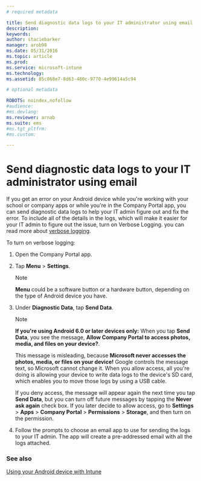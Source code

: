 ```yaml
---
# required metadata

title: Send diagnostic data logs to your IT administrator using email | Microsoft Intune
description:
keywords:
author: staciebarker
manager: arob98
ms.date: 05/31/2016
ms.topic: article
ms.prod:
ms.service: microsoft-intune
ms.technology:
ms.assetid: 85c868e7-8d63-480c-9770-4e99614a5c94

# optional metadata

ROBOTS: noindex,nofollow
#audience:
#ms.devlang:
ms.reviewer: arnab
ms.suite: ems
#ms.tgt_pltfrm:
#ms.custom:

---
```



# Send diagnostic data logs to your IT administrator using email

If you get an error on your Android device while you're working with your school or company apps or while you're in the Company Portal app, you can send diagnostic data logs  to help your IT admin figure out and fix the error. To include all of the details in the logs, which will make it easier for your IT admin to figure out the issue, turn on Verbose Logging. you can read more about [verbose logging](use-verbose-logging-to-help-your-it-administrator-fix-device-issues-android.md).

To turn on verbose logging:

1.  Open the Company Portal app.

2.  Tap **Menu** &gt;  **Settings**.

	> [!NOTE] 
	> **Menu** could be a software button or a hardware button, depending on the type of Android device you have.

3.  Under **Diagnostic Data**, tap **Send Data**.

	> [!NOTE]
	> **If you're using Android 6.0 or later devices only:**  When you tap **Send Data**, you see the message, **Allow Company Portal to access photos, media, and files on your device?**. 

	This message is misleading, because **Microsoft never accesses the photos, media, or files on your device!** Google controls the message text, so Microsoft cannot change it.  When you allow access, all you're doing is allowing your device to write data logs to the device's SD card, which enables you to move those logs by using a USB cable.

	If you deny access, the message will appear again the next time you tap  **Send Data**, but you can turn off future messages by tapping the **Never ask again** check box.  If you later decide to allow access, go to **Settings** &gt; **Apps** &gt; **Company Portal** &gt; **Permissions** &gt; **Storage**, and then turn on the permission.

4.  Follow the prompts to choose an email app to use for sending the logs to your IT admin. The app will create a pre-addressed email with all the logs attached.


### See also
[Using your Android device with Intune](using-your-android-device-with-intune.md)